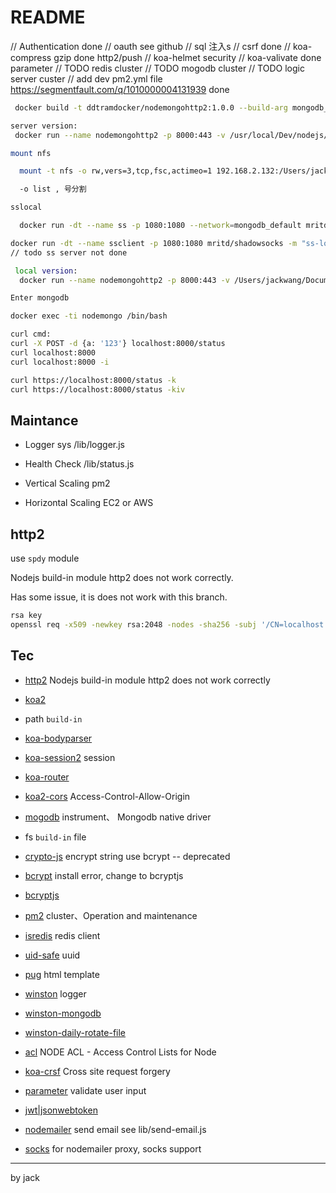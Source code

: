 # README

// Authentication           done
// oauth   see github
// sql 注入s
// csrf                     done
// koa-compress gzip        done  http2/push
// koa-helmet security
// koa-valivate             done  parameter
// TODO redis cluster
// TODO mogodb cluster
// TODO logic server custer
// add dev pm2.yml file https://segmentfault.com/q/1010000004131939     done

```bash
 docker build -t ddtramdocker/nodemongohttp2:1.0.0 --build-arg mongodb_container_name=mongodb_mongo_1 --build-arg app_env=dev  .

server version:
 docker run --name nodemongohttp2 -p 8000:443 -v /usr/local/Dev/nodejs/nodeMongodDocker/localhost-cert.pem:/usr/src/app/localhost-cert.pem  -v /usr/local/Dev/nodejs/nodeMongodDocker/localhost-privkey.pem:/usr/src/app/localhost-privkey.pem  -v /usr/local/Dev/nodejs/nodeMongodDocker/src:/usr/src/app -v  /usr/local/Dev/nodejs/nodeMongodDocker/package.json:/usr/src/app/package.json -v /usr/local/Dev/nodejs/nodeMongodDocker/node_modules:/usr/src/app/node_modules  --network=mongodb_default -d edfef709a0a6

mount nfs

  mount -t nfs -o rw,vers=3,tcp,fsc,actimeo=1 192.168.2.132:/Users/jackwang/Documents/Dev /usr/local/Dev/

  -o list , 号分割

sslocal

  docker run -dt --name ss -p 1080:1080 --network=mongodb_default mritd/shadowsocks -m "ss-local" -s "-s 107.182.29.86 -p 8443 -l 1080 -k NWY5ZGMxZj -m aes-256-cfb -b 0.0.0.0 "

docker run -dt --name ssclient -p 1080:1080 mritd/shadowsocks -m "ss-local" -s "-s 127.0.0.1 -p 6500 -b 0.0.0.0 -l 1080 -m chacha20 -k test123 --fast-open" -x -e "kcpclient" -k "-r SSSERVER_IP:6500 -l :6500 -mode fast2"
// todo ss server not done

 local version:
  docker run --name nodemongohttp2 -p 8000:443 -v /Users/jackwang/Documents/Dev/nodejs/nodeMongodDocker/localhost-cert.pem:/usr/src/app/localhost-cert.pem  -v /Users/jackwang/Documents/Dev/nodejs/nodeMongodDocker/localhost-privkey.pem:/usr/src/app/localhost-privkey.pem  -v /Users/jackwang/Documents/Dev/nodejs/nodeMongodDocker/src:/usr/src/app -v  /Users/jackwang/Documents/Dev/nodejs/nodeMongodDocker/package.json:/usr/src/app/package.json -v /Users/jackwang/Documents/Dev/nodejs/nodeMongodDocker/node_modules:/usr/src/app/node_modules  --network=mongodb_default -d a4fd2d9322a2

Enter mongodb

docker exec -ti nodemongo /bin/bash

curl cmd:
curl -X POST -d {a: '123'} localhost:8000/status
curl localhost:8000
curl localhost:8000 -i

curl https://localhost:8000/status -k
curl https://localhost:8000/status -kiv

```

## Maintance

- Logger sys /lib/logger.js

- Health Check /lib/status.js

- Vertical Scaling pm2

- Horizontal Scaling EC2 or AWS

## http2

use `spdy` module

Nodejs build-in module http2 does not work correctly.

Has some issue, it is does not work with this branch.

```bash
rsa key
openssl req -x509 -newkey rsa:2048 -nodes -sha256 -subj '/CN=localhost'  -keyout localhost-privkey.pem -out localhost-cert.pem

```

## Tec

- [http2](https://www.npmjs.com/package/spdy) Nodejs build-in module http2 does not work correctly

- [koa2](https://www.npmjs.com/package/koa2)

- path `build-in`

- [koa-bodyparser](https://www.npmjs.com/package/koa-bodyparser)

- [koa-session2](https://www.npmjs.com/package/koa-session2) session

- [koa-router](https://www.npmjs.com/package/koa-rouuter)

- [koa2-cors](https://www.npmjs.com/package/koa2-cors) Access-Control-Allow-Origin

- [mogodb](https://www.npmjs.com/package/mongo) instrument、 Mongodb native driver

- fs `build-in` file

- [crypto-js](https://www.npmjs.com/package/crypto-js)   encrypt string use bcrypt -- deprecated

- [bcrypt](https://www.npmjs.com/package/bcrypt) install error, change to bcryptjs

- [bcryptjs](https://www.npmjs.com/package/bcryptjs)

- [pm2](https://www.npmjs.com/package/pm2) cluster、Operation and maintenance

- [isredis](https://www.npmjs.com/package/ioredis) redis client

- [uid-safe](https://www.npmjs.com/package/uid-safe) uuid

- [pug](https://pugjs.org/api/getting-started.html) html template

- [winston](https://github.com/winstonjs/winston) logger

- [winston-mongodb](https://www.npmjs.com/package/winston-mongodb)

- [winston-daily-rotate-file](https://www.npmjs.com/package/winston-daily-rotate-file)

- [acl](https://github.com/OptimalBits/node_acl) NODE ACL - Access Control Lists for Node

- [koa-crsf](https://www.npmjs.com/package/koa-csrf)  Cross site request forgery

- [parameter](https://www.npmjs.com/package/parameter) validate user input

- [jwt|jsonwebtoken](https://www.npmjs.com/package/jsonwebtoken)

- [nodemailer](https://www.npmjs.com/package/nodemailer) send email see lib/send-email.js

- [socks](https://www.npmjs.com/package/socks) for nodemailer proxy, socks support
----
by jack

